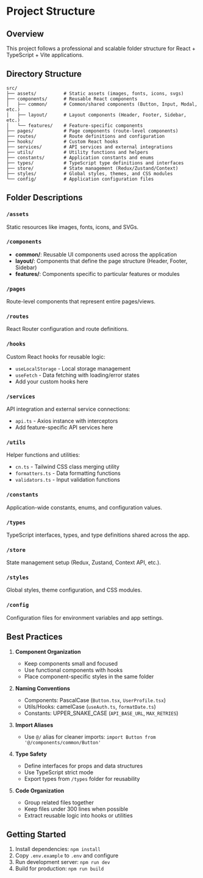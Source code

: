 # Project Structure

## Overview
This project follows a professional and scalable folder structure for React + TypeScript + Vite applications.

## Directory Structure

```
src/
├── assets/          # Static assets (images, fonts, icons, svgs)
├── components/      # Reusable React components
│   ├── common/      # Common/shared components (Button, Input, Modal, etc.)
│   ├── layout/      # Layout components (Header, Footer, Sidebar, etc.)
│   └── features/    # Feature-specific components
├── pages/           # Page components (route-level components)
├── routes/          # Route definitions and configuration
├── hooks/           # Custom React hooks
├── services/        # API services and external integrations
├── utils/           # Utility functions and helpers
├── constants/       # Application constants and enums
├── types/           # TypeScript type definitions and interfaces
├── store/           # State management (Redux/Zustand/Context)
├── styles/          # Global styles, themes, and CSS modules
└── config/          # Application configuration files
```

## Folder Descriptions

### `/assets`
Static resources like images, fonts, icons, and SVGs.

### `/components`
- **common/**: Reusable UI components used across the application
- **layout/**: Components that define the page structure (Header, Footer, Sidebar)
- **features/**: Components specific to particular features or modules

### `/pages`
Route-level components that represent entire pages/views.

### `/routes`
React Router configuration and route definitions.

### `/hooks`
Custom React hooks for reusable logic:
- `useLocalStorage` - Local storage management
- `useFetch` - Data fetching with loading/error states
- Add your custom hooks here

### `/services`
API integration and external service connections:
- `api.ts` - Axios instance with interceptors
- Add feature-specific API services here

### `/utils`
Helper functions and utilities:
- `cn.ts` - Tailwind CSS class merging utility
- `formatters.ts` - Data formatting functions
- `validators.ts` - Input validation functions

### `/constants`
Application-wide constants, enums, and configuration values.

### `/types`
TypeScript interfaces, types, and type definitions shared across the app.

### `/store`
State management setup (Redux, Zustand, Context API, etc.).

### `/styles`
Global styles, theme configuration, and CSS modules.

### `/config`
Configuration files for environment variables and app settings.

## Best Practices

1. **Component Organization**
   - Keep components small and focused
   - Use functional components with hooks
   - Place component-specific styles in the same folder

2. **Naming Conventions**
   - Components: PascalCase (`Button.tsx`, `UserProfile.tsx`)
   - Utils/Hooks: camelCase (`useAuth.ts`, `formatDate.ts`)
   - Constants: UPPER_SNAKE_CASE (`API_BASE_URL`, `MAX_RETRIES`)

3. **Import Aliases**
   - Use `@/` alias for cleaner imports: `import Button from '@/components/common/Button'`

4. **Type Safety**
   - Define interfaces for props and data structures
   - Use TypeScript strict mode
   - Export types from `/types` folder for reusability

5. **Code Organization**
   - Group related files together
   - Keep files under 300 lines when possible
   - Extract reusable logic into hooks or utilities

## Getting Started

1. Install dependencies: `npm install`
2. Copy `.env.example` to `.env` and configure
3. Run development server: `npm run dev`
4. Build for production: `npm run build`

